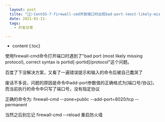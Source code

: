 ```yaml
---
  layout: post
  tilte: "📁📁-CentOS-7-firewall-cmd开放端口时出现bad-port-(most-likely-missing-protocol).md"
  date: 2021-01-11-
  tags: 
    - 开发日常

---
```



* content
{:toc}


使用firewall-cmd命令打开端口时遇到了"bad port (most likely missing protocol), correct syntax is portid[-portid]/protocol"这个问题。

百度了下没解决方案，又看了一遍错误提示和输入的命令后被自己蠢哭了

废话不多说，问题的原因是命令中add-port参数值的正确格式为[端口号/协议]，而当前执行的命令中只写了端口号，没有指定协议

正确的命令为: firewall-cmd --zone=public --add-port=8020/tcp --permanent

当然之后别忘记 firewall-cmd --reload 重启防火墙

